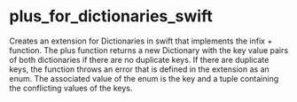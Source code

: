 # plus_for_dictionaries_swift

Creates an extension for Dictionaries in swift that implements the infix + function.
The plus function returns a new Dictionary with the key value pairs of both dictionaries if 
there are no duplicate keys. If there are duplicate keys, the function throws an error that
is defined in the extension as an enum. The associated value of the enum is the key
and a tuple containing the conflicting values of the keys.
